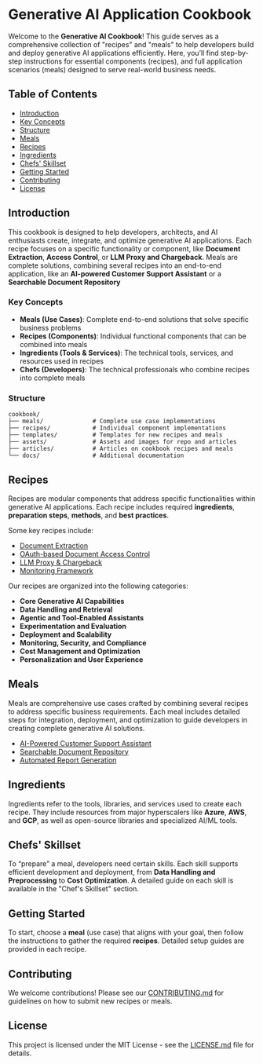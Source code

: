 # Generative AI Application Cookbook

Welcome to the **Generative AI Cookbook**! This guide serves as a comprehensive collection of "recipes" and "meals" to help developers build and deploy generative AI applications efficiently. Here, you’ll find step-by-step instructions for essential components (recipes), and full application scenarios (meals) designed to serve real-world business needs.


## Table of Contents
- [Introduction](#introduction)
- [Key Concepts](#key-concepts)
- [Structure](#structure)
- [Meals](#meals)
- [Recipes](#recipes)
- [Ingredients](#ingredients)
- [Chefs' Skillset](#chefs-skillset)
- [Getting Started](#getting-started)
- [Contributing](#contributing)
- [License](#license)


## Introduction

This cookbook is designed to help developers, architects, and AI enthusiasts create, integrate, and optimize generative AI applications. Each recipe focuses on a specific functionality or component, like **Document Extraction**, **Access Control**, or **LLM Proxy and Chargeback**. Meals are complete solutions, combining several recipes into an end-to-end application, like an **AI-powered Customer Support Assistant** or a **Searchable Document Repository**


### Key Concepts

- **Meals (Use Cases)**: Complete end-to-end solutions that solve specific business problems
- **Recipes (Components)**: Individual functional components that can be combined into meals
- **Ingredients (Tools & Services)**: The technical tools, services, and resources used in recipes
- **Chefs (Developers)**: The technical professionals who combine recipes into complete meals

### Structure

```
cookbook/
├── meals/              # Complete use case implementations
├── recipes/            # Individual component implementations
├── templates/          # Templates for new recipes and meals
├── assets/             # Assets and images for repo and articles
├── articles/           # Articles on cookbook recipes and meals
└── docs/               # Additional documentation
```


## Recipes

Recipes are modular components that address specific functionalities within generative AI applications. Each recipe includes required **ingredients**, **preparation steps**, **methods**, and **best practices**.

Some key recipes include:
- [Document Extraction](recipes/document-extraction.md)
- [OAuth-based Document Access Control](recipes/document-access-control.md)
- [LLM Proxy & Chargeback](recipes/llm-proxy-chargeback.md)
- [Monitoring Framework](recipes/monitoring-framework.md)


Our recipes are organized into the following categories:

- **Core Generative AI Capabilities**
- **Data Handling and Retrieval**
- **Agentic and Tool-Enabled Assistants**
- **Experimentation and Evaluation**
- **Deployment and Scalability**
- **Monitoring, Security, and Compliance**
- **Cost Management and Optimization**
- **Personalization and User Experience**


##  Meals

Meals are comprehensive use cases crafted by combining several recipes to address specific business requirements. Each meal includes detailed steps for integration, deployment, and optimization to guide developers in creating complete generative AI solutions.

- [AI-Powered Customer Support Assistant](meals/ai-powered-customer-support-assistant.md)
- [Searchable Document Repository](meals/searchable-document-repository.md)
- [Automated Report Generation](meals/automated-report-generation.md)


## Ingredients

Ingredients refer to the tools, libraries, and services used to create each recipe. They include resources from major hyperscalers like **Azure**, **AWS**, and **GCP**, as well as open-source libraries and specialized AI/ML tools.


## Chefs' Skillset

To “prepare” a meal, developers need certain skills. Each skill supports efficient development and deployment, from **Data Handling and Preprocessing** to **Cost Optimization**. A detailed guide on each skill is available in the "Chef's Skillset" section.


## Getting Started

To start, choose a **meal** (use case) that aligns with your goal, then follow the instructions to gather the required **recipes**. Detailed setup guides are provided in each recipe.


## Contributing

We welcome contributions! Please see our [CONTRIBUTING.md](CONTRIBUTING.md) for guidelines on how to submit new recipes or meals.

## License

This project is licensed under the MIT License - see the [LICENSE.md](LICENSE.md) file for details.
